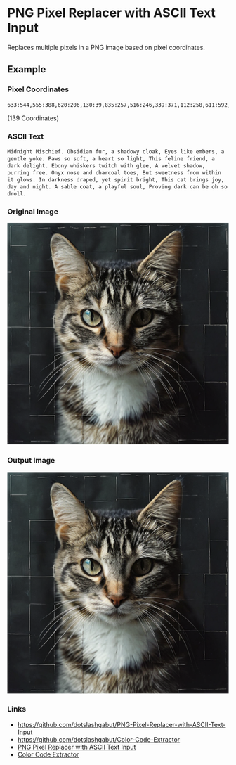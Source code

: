 # PNG Pixel Replacer with ASCII Text Input

Replaces multiple pixels in a PNG image based on pixel coordinates.

## Example

### Pixel Coordinates

```
633:544,555:388,620:206,130:39,835:257,516:246,339:371,112:258,611:592,749:458,90:765,59:383,369:728,863:66,821:351,1016:979,637:598,878:846,578:218,394:462,636:9,403:994,295:24,567:638,381:772,754:253,945:838,72:84,655:481,755:377,458:489,272:589,1012:669,63:383,59:533,197:545,36:127,722:875,981:445,149:432,851:890,999:37,121:384,154:893,392:708,748:874,930:120,933:572,464:951,941:917,415:89,1019:35,663:516,968:159,370:230,110:194,858:82,177:911,56:592,784:569,963:10,776:627,239:1021,414:628,802:1001,64:343,3:332,275:727,223:512,144:814,801:1009,237:145,316:967,430:332,239:963,103:546,642:938,541:719,416:265,691:609,469:861,250:240,705:418,911:707,542:518,355:60,721:816,325:780,581:3,119:990,430:463,474:369,567:1019,34:319,852:626,378:829,473:837,493:839,824:942,668:844,886:238,237:690,81:963,321:865,507:144,109:226,916:474,230:565,1006:235,41:809,753:230,926:606,63:208,456:777,811:682,114:83,651:224,684:523,894:313,268:448,107:259,971:620,374:916,1003:302,820:626,61:725,388:455,547:419,236:983,660:293,689:391,412:324,979:547,339:200,257:749,814:213,69:264,405:364,265:289
```

(139 Coordinates)

### ASCII Text

```
Midnight Mischief. Obsidian fur, a shadowy cloak, Eyes like embers, a gentle yoke. Paws so soft, a heart so light, This feline friend, a dark delight. Ebony whiskers twitch with glee, A velvet shadow, purring free. Onyx nose and charcoal toes, But sweetness from within it glows. In darkness draped, yet spirit bright, This cat brings joy, day and night. A sable coat, a playful soul, Proving dark can be oh so droll.
```

### Original Image

![Original image, the pixels not replaced](https://raw.githubusercontent.com/dotslashgabut/PNG-Pixel-Replacer-with-ASCII-Text-Input/main/a-cat-original-image.png)

### Output Image

![Converted image, the pixel has been replaced.](https://github.com/dotslashgabut/PNG-Pixel-Replacer-with-ASCII-Text-Input/blob/main/a-cat-pixels-replaced.png)

### Links

- https://github.com/dotslashgabut/PNG-Pixel-Replacer-with-ASCII-Text-Input
- https://github.com/dotslashgabut/Color-Code-Extractor
- [PNG Pixel Replacer with ASCII Text Input](https://dotslashgabut.github.io/testcode/png-pixel-replacer-with-ascii-text-input.html)
- [Color Code Extractor](https://dotslashgabut.github.io/testcode/color-code-extractor.html)
